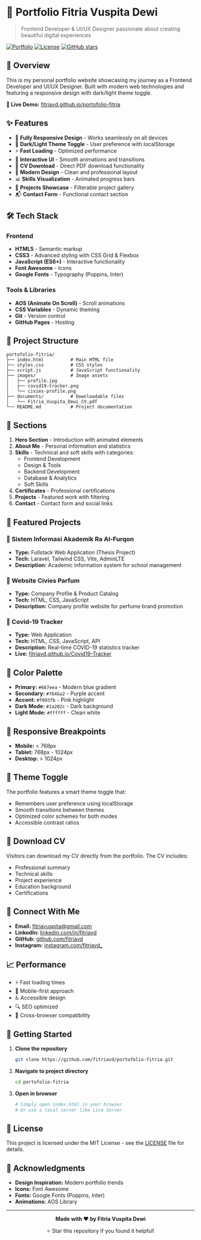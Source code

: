 # 🎨 Portfolio Fitria Vuspita Dewi

> Frontend Developer & UI/UX Designer passionate about creating beautiful digital experiences

[![Portfolio](https://img.shields.io/badge/Portfolio-Live-brightgreen)](https://fitriavd.github.io/portofolio-fitria)
[![License](https://img.shields.io/badge/License-MIT-blue.svg)](LICENSE)
[![GitHub stars](https://img.shields.io/github/stars/fitriavd/portofolio-fitria)](https://github.com/fitriavd/portofolio-fitria/stargazers)

## 🌟 Overview

This is my personal portfolio website showcasing my journey as a Frontend Developer and UI/UX Designer. Built with modern web technologies and featuring a responsive design with dark/light theme toggle.

**🔗 Live Demo:** [fitriavd.github.io/portofolio-fitria](https://fitriavd.github.io/portofolio-fitria)

## ✨ Features

- 📱 **Fully Responsive Design** - Works seamlessly on all devices
- 🌙 **Dark/Light Theme Toggle** - User preference with localStorage
- ⚡ **Fast Loading** - Optimized performance
- 🎯 **Interactive UI** - Smooth animations and transitions
- 📄 **CV Download** - Direct PDF download functionality
- 🎨 **Modern Design** - Clean and professional layout
- 📊 **Skills Visualization** - Animated progress bars
- 🚀 **Projects Showcase** - Filterable project gallery
- 📬 **Contact Form** - Functional contact section

## 🛠️ Tech Stack

### Frontend

- **HTML5** - Semantic markup
- **CSS3** - Advanced styling with CSS Grid & Flexbox
- **JavaScript (ES6+)** - Interactive functionality
- **Font Awesome** - Icons
- **Google Fonts** - Typography (Poppins, Inter)

### Tools & Libraries

- **AOS (Animate On Scroll)** - Scroll animations
- **CSS Variables** - Dynamic theming
- **Git** - Version control
- **GitHub Pages** - Hosting

## 📂 Project Structure

```
portofolio-fitria/
├── index.html          # Main HTML file
├── styles.css          # CSS styles
├── script.js           # JavaScript functionality
├── images/             # Image assets
│   ├── profile.jpg
│   ├── covid19-tracker.png
│   └── civies-profile.png
├── documents/          # Downloadable files
│   └── Fitria_Vuspita_Dewi_CV.pdf
└── README.md           # Project documentation
```

## 🎯 Sections

1. **Hero Section** - Introduction with animated elements
2. **About Me** - Personal information and statistics
3. **Skills** - Technical and soft skills with categories:
   - Frontend Development
   - Design & Tools
   - Backend Development
   - Database & Analytics
   - Soft Skills
4. **Certificates** - Professional certifications
5. **Projects** - Featured work with filtering
6. **Contact** - Contact form and social links

## 🚀 Featured Projects

### 🏫 Sistem Informasi Akademik Ra Al-Furqon

- **Type:** Fullstack Web Application (Thesis Project)
- **Tech:** Laravel, Tailwind CSS, Vite, AdminLTE
- **Description:** Academic information system for school management

### 🌸 Website Civies Parfum

- **Type:** Company Profile & Product Catalog
- **Tech:** HTML, CSS, JavaScript
- **Description:** Company profile website for perfume brand promotion

### 🦠 Covid-19 Tracker

- **Type:** Web Application
- **Tech:** HTML, CSS, JavaScript, API
- **Description:** Real-time COVID-19 statistics tracker
- **Live:** [fitriavd.github.io/Covid19-Tracker](https://fitriavd.github.io/Covid19-Tracker)

## 🎨 Color Palette

- **Primary:** `#667eea` - Modern blue gradient
- **Secondary:** `#764ba2` - Purple accent
- **Accent:** `#f093fb` - Pink highlight
- **Dark Mode:** `#1a202c` - Dark background
- **Light Mode:** `#ffffff` - Clean white

## 📱 Responsive Breakpoints

- **Mobile:** < 768px
- **Tablet:** 768px - 1024px
- **Desktop:** > 1024px

## 🌙 Theme Toggle

The portfolio features a smart theme toggle that:

- Remembers user preference using localStorage
- Smooth transitions between themes
- Optimized color schemes for both modes
- Accessible contrast ratios

## 📄 Download CV

Visitors can download my CV directly from the portfolio. The CV includes:

- Professional summary
- Technical skills
- Project experience
- Education background
- Certifications

## 🤝 Connect With Me

- **Email:** [fitriavuspita@gmail.com](mailto:fitriavuspita@gmail.com)
- **LinkedIn:** [linkedin.com/in/fitriavd](https://www.linkedin.com/in/fitriavd/)
- **GitHub:** [github.com/fitriavd](https://github.com/fitriavd)
- **Instagram:** [instagram.com/fitriavd\_](https://www.instagram.com/fitriavd_/)

## 📈 Performance

- ⚡ Fast loading times
- 📱 Mobile-first approach
- ♿ Accessible design
- 🔍 SEO optimized
- 🎯 Cross-browser compatibility

## 🚀 Getting Started

1. **Clone the repository**

   ```bash
   git clone https://github.com/fitriavd/portofolio-fitria.git
   ```

2. **Navigate to project directory**

   ```bash
   cd portofolio-fitria
   ```

3. **Open in browser**
   ```bash
   # Simply open index.html in your browser
   # Or use a local server like Live Server
   ```

## 📝 License

This project is licensed under the MIT License - see the [LICENSE](LICENSE) file for details.

## 🙏 Acknowledgments

- **Design Inspiration:** Modern portfolio trends
- **Icons:** Font Awesome
- **Fonts:** Google Fonts (Poppins, Inter)
- **Animations:** AOS Library

---

<div align="center">

**Made with ❤️ by Fitria Vuspita Dewi**

⭐ Star this repository if you found it helpful!

</div>
